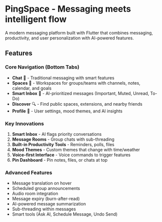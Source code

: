 # PingSpace - Messaging meets intelligent flow

A modern messaging platform built with Flutter that combines messaging, productivity, and user personalization with AI-powered features.

## Features

### Core Navigation (Bottom Tabs)
- **Chat** 💬 - Traditional messaging with smart features
- **Spaces** 🏢 - Workspaces for groups/teams with channels, notes, calendar, and goals
- **Smart Inbox** 🤖 - AI-prioritized messages (Important, Muted, Unread, To-Do)
- **Discover** 🔍 - Find public spaces, extensions, and nearby friends
- **Profile** 👤 - User settings, mood themes, and AI insights

### Key Innovations
1. **Smart Inbox** - AI flags priority conversations
2. **Message Rooms** - Group chats with sub-threading
3. **Built-in Productivity Tools** - Reminders, polls, files
4. **Mood Themes** - Custom themes that change with time/weather
5. **Voice-first Interface** - Voice commands to trigger features
6. **Pin Dashboard** - Pin notes, files, or chats at top

### Advanced Features
- Message translation on hover
- Scheduled group announcements
- Audio room integration
- Message expiry (burn-after-read)
- AI-powered message summarization
- Sub-threading within messages
- Smart tools (Ask AI, Schedule Message, Undo Send)
